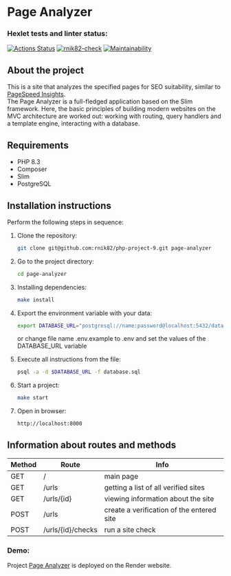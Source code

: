 # Page Analyzer

### Hexlet tests and linter status:
[![Actions Status](https://github.com/rnik82/php-project-9/actions/workflows/hexlet-check.yml/badge.svg)](https://github.com/rnik82/php-project-9/actions)
[![rnik82-check](https://github.com/rnik82/php-project-9/actions/workflows/workflow.yml/badge.svg)](https://github.com/rnik82/php-project-9/actions/workflows/workflow.yml)
[![Maintainability](https://api.codeclimate.com/v1/badges/dad43117f496ab213b34/maintainability)](https://codeclimate.com/github/rnik82/php-project-9/maintainability)

## About the project

This is a site that analyzes the specified pages for SEO suitability, similar to [PageSpeed Insights](https://pagespeed.web.dev/).  
The Page Analyzer is a full-fledged application based on the Slim framework. Here, the basic principles of building modern websites on the MVC architecture are worked out: working with routing, query handlers and a template engine, interacting with a database.

## Requirements

* PHP 8.3
* Composer
* Slim
* PostgreSQL

## Installation instructions

Perform the following steps in sequence:

1. Clone the repository:
    
    ```bash
    git clone git@github.com:rnik82/php-project-9.git page-analyzer
    ```
    
2. Go to the project directory:
    
    ```bash
    cd page-analyzer
    ```
    
3. Installing dependencies:
    
    ```bash
    make install
    ```
    
4. Export the environment variable with your data:
    
    ```bash
    export DATABASE_URL="postgresql://name:password@localhost:5432/database"
    ```
    or change file name .env.example to .env and set the values ​​of the DATABASE_URL variable

5. Execute all instructions from the file:
    
    ```bash
    psql -a -d $DATABASE_URL -f database.sql
    ```

6. Start a project:
    
    ```bash
    make start
    ```

7. Open in browser:
    
    ```bash
    http://localhost:8000
    ```

## Information about routes and methods

| Method  | Route              | Info                                       |
|---------|--------------------|--------------------------------------------|
| GET     | /                  | main page                                  |
| GET     | /urls              | getting a list of all verified sites       |
| GET     | /urls/{id}         | viewing information about the site         |
| POST    | /urls              | create a verification of the entered site  |
| POST    | /urls/{id}/checks  | run a site check                           |

### Demo:
Project [Page Analyzer](https://php-project-9-89yp.onrender.com) is deployed on the Render website.
